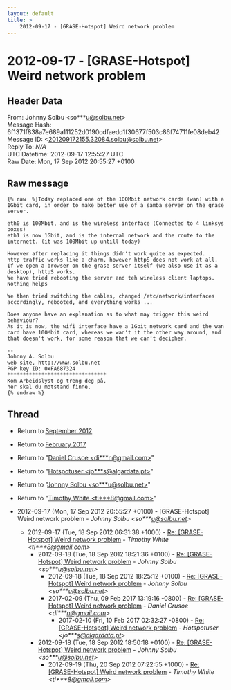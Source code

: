 ```yaml
---
layout: default
title: >
    2012-09-17 - [GRASE-Hotspot] Weird network problem
---
```


# 2012-09-17 - [GRASE-Hotspot] Weird network problem

## Header Data

From: Johnny Solbu \<so***u@solbu.net\><br>
Message Hash: 6f1371f838a7e689a111252d0190cdfaedd1f30677f503c86f74711fe08deb42<br>
Message ID: \<201209172155.32084.solbu@solbu.net\><br>
Reply To: _N/A_<br>
UTC Datetime: 2012-09-17 12:55:27 UTC<br>
Raw Date: Mon, 17 Sep 2012 20:55:27 +0100<br>

## Raw message

```
{% raw  %}Today replaced one of the 100Mbit network cards (wan) with a 1Gbit card, in order to make better use of a samba server on the grase server.

eth0 is 100Mbit, and is the wireless interface (Connected to 4 linksys boxes)
eth1 is now 1Gbit, and is the internal network and the route to the internett. (it was 100Mbit up untill today)

However after replacing it things didn't work quite as expected.
http traffic works like a charm, however httpS does not work at all. If we open a browser on the grase server itself (we also use it as a desktop), httpS works.
We have tried rebooting the server and teh wireless client laptops. Nothing helps

We then tried switching the cables, changed /etc/network/interfaces accordingly, rebooted, and everything works ...

Does anyone have an explanation as to what may trigger this weird behaviour?
As it is now, the wifi interface have a 1Gbit network card and the wan card have 100Mbit card, whereas we wan't it the other way around, and that doesn't work, for some reason that we can't decipher.

-- 
Johnny A. Solbu
web site, http://www.solbu.net
PGP key ID: 0xFA687324
********************************
Kom Arbeidslyst og treng deg på,
her skal du motstand finne.
{% endraw %}
```

## Thread

+ Return to [September 2012](/archive/2012/09)
+ Return to [February 2017](/archive/2017/02)

+ Return to "[Daniel Crusoe <di***n<span>@</span>gmail.com>](/authors/di___n_at_gmail_com)"
+ Return to "[Hotspotuser <jo***s<span>@</span>algardata.pt>](/authors/jo___s_at_algardata_pt)"
+ Return to "[Johnny Solbu <so***u<span>@</span>solbu.net>](/authors/so___u_at_solbu_net)"
+ Return to "[Timothy White <ti***8<span>@</span>gmail.com>](/authors/ti___8_at_gmail_com)"

+ 2012-09-17 (Mon, 17 Sep 2012 20:55:27 +0100) - [GRASE-Hotspot] Weird network problem - _Johnny Solbu \<so***u@solbu.net\>_
  + 2012-09-17 (Tue, 18 Sep 2012 06:31:38 +1000) - [Re: [GRASE-Hotspot] Weird network problem](/archive/2012/09/9a25b7bcb3605db840ad0ed61471fb66d45f7eabcd2c58048e75142743201470) - _Timothy White \<ti***8@gmail.com\>_
    + 2012-09-18 (Tue, 18 Sep 2012 18:21:36 +0100) - [Re: [GRASE-Hotspot] Weird network problem](/archive/2012/09/6dda84f412b6d6d0b817329d7f88fca1d2b64335c0f3161c855dace4e285cf3c) - _Johnny Solbu \<so***u@solbu.net\>_
      + 2012-09-18 (Tue, 18 Sep 2012 18:25:12 +0100) - [Re: [GRASE-Hotspot] Weird network problem](/archive/2012/09/89b2c49c02aeac31f0ef70e7eb7838a002c2026373288151c653d72503bd203c) - _Johnny Solbu \<so***u@solbu.net\>_
      + 2017-02-09 (Thu, 09 Feb 2017 13:19:16 -0800) - [Re: [GRASE-Hotspot] Weird network problem](/archive/2017/02/e7f65d2ae83f4842d924c4d6710e947c657080de297e80fb08d623deac4446a8) - _Daniel Crusoe \<di***n@gmail.com\>_
        + 2017-02-10 (Fri, 10 Feb 2017 02:32:27 -0800) - [Re: [GRASE-Hotspot] Weird network problem](/archive/2017/02/0b42fb5712452a9ddc83b505a1e336a2393b008894f0add26cbaa0cb9510c79e) - _Hotspotuser \<jo***s@algardata.pt\>_
    + 2012-09-18 (Tue, 18 Sep 2012 18:50:18 +0100) - [Re: [GRASE-Hotspot] Weird network problem](/archive/2012/09/616eb2914b36f2df1e6c73c6ca5a1e72a29c33d78538927c03768612274016ca) - _Johnny Solbu \<so***u@solbu.net\>_
      + 2012-09-19 (Thu, 20 Sep 2012 07:22:55 +1000) - [Re: [GRASE-Hotspot] Weird network problem](/archive/2012/09/687ac16027d9d800f5b8cb468b4c4240caac812971650960abcdcb79345f4d4b) - _Timothy White \<ti***8@gmail.com\>_

